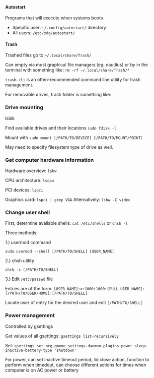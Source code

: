 #### Autostart

Programs that will execute when systems boots
* Specific user: `~/.config/autostart/` directory
* All users:  `/etc/xdg/autostart/`


#### Trash

Trashed files go to `~/.local/share/Trash/`

Can empty via most graphical file managers (eg. nautilus) or by in the terminal with something like:
`rm -rf ~/.local/share/Trash/*`

`trash-cli` is an often-recommended command line utility for trash management.

For removable drives, trash folder is something like:




### Drive mounting

lsblk

Find available drives and their locations
`sudo fdisk -l`

Mount with
`sudo mount [/PATH/TO/DEVICE] [/PATH/TO/MOUNT/POINT]`

May need to specify filesystem type of drive as well.




### Get computer hardware information

Hardware overview:	`lshw`

CPU architecture:  `lscpu`

PCI devices:	`lspci`

Graphics card:	`lspci | grep VGA`
Alternatively:	`lshw -C video`



### Change user shell

First, determine available shells:
`cat /etc/shells` or `chsh -l`


Three methods:

1.)  usermod command

`sudo usermod --shell [/PATH/TO/SHELL] [USER_NAME]`

2.)  chsh utility

`chsh -s [/PATH/TO/SHELL]`


3.)  Edit `/etc/passwd` file

Entries are of the form:
`[USER_NAME]:x:1000:1000:[FULL_USER_NAME]:[/PATH/TO/USER/HOME]:[/PATH/TO/SHELL]`

Locate user of entry for the desired user and edit `[/PATH/TO/SHELL]`




### Power management

Controlled by gsettings

Get values of all gsettings:  `gsettings list-recursively`


Set:  `gsettings set org.gnome.settings-daemon.plugins.power sleep-inactive-battery-type 'shutdown'`

For power, can set inactive timeout period, lid close action, function to perform when timedout, can choose different actions for times when computer is on AC power or battery
